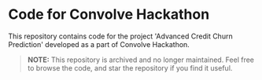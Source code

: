 # Code for Convolve Hackathon

This repository contains code for the project 'Advanced Credit Churn Prediction' developed as a part of Convolve Hackathon.

> **NOTE:** This repository is archived and no longer maintained. Feel free to browse the code, and star the repository if you find it useful.
